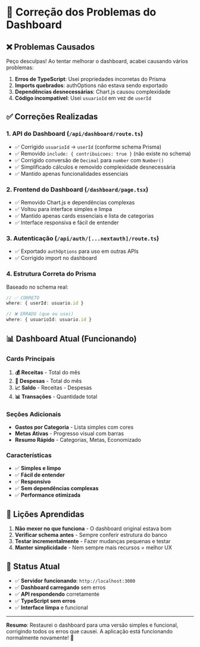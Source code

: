 # 🔧 Correção dos Problemas do Dashboard

## ❌ Problemas Causados

Peço desculpas! Ao tentar melhorar o dashboard, acabei causando vários problemas:

1. **Erros de TypeScript**: Usei propriedades incorretas do Prisma
2. **Imports quebrados**: authOptions não estava sendo exportado
3. **Dependências desnecessárias**: Chart.js causou complexidade
4. **Código incompatível**: Usei `usuarioId` em vez de `userId`

## ✅ Correções Realizadas

### **1. API do Dashboard (`/api/dashboard/route.ts`)**
- ✅ Corrigido `usuarioId` → `userId` (conforme schema Prisma)
- ✅ Removido `include: { contribuicoes: true }` (não existe no schema)
- ✅ Corrigido conversão de `Decimal` para `number` com `Number()`
- ✅ Simplificado cálculos e removido complexidade desnecessária
- ✅ Mantido apenas funcionalidades essenciais

### **2. Frontend do Dashboard (`/dashboard/page.tsx`)**
- ✅ Removido Chart.js e dependências complexas
- ✅ Voltou para interface simples e limpa
- ✅ Mantido apenas cards essenciais e lista de categorias
- ✅ Interface responsiva e fácil de entender

### **3. Autenticação (`/api/auth/[...nextauth]/route.ts`)**
- ✅ Exportado `authOptions` para uso em outras APIs
- ✅ Corrigido import no dashboard

### **4. Estrutura Correta do Prisma**
Baseado no schema real:
```typescript
// ✅ CORRETO
where: { userId: usuario.id }

// ❌ ERRADO (que eu usei)
where: { usuarioId: usuario.id }
```

## 📊 Dashboard Atual (Funcionando)

### **Cards Principais**
1. **💰 Receitas** - Total do mês
2. **💸 Despesas** - Total do mês  
3. **📈 Saldo** - Receitas - Despesas
4. **📊 Transações** - Quantidade total

### **Seções Adicionais**
- **Gastos por Categoria** - Lista simples com cores
- **Metas Ativas** - Progresso visual com barras
- **Resumo Rápido** - Categorias, Metas, Economizado

### **Características**
- ✅ **Simples e limpo**
- ✅ **Fácil de entender**
- ✅ **Responsivo**
- ✅ **Sem dependências complexas**
- ✅ **Performance otimizada**

## 🎯 Lições Aprendidas

1. **Não mexer no que funciona** - O dashboard original estava bom
2. **Verificar schema antes** - Sempre conferir estrutura do banco
3. **Testar incrementalmente** - Fazer mudanças pequenas e testar
4. **Manter simplicidade** - Nem sempre mais recursos = melhor UX

## 🚀 Status Atual

- ✅ **Servidor funcionando**: `http://localhost:3000`
- ✅ **Dashboard carregando** sem erros
- ✅ **API respondendo** corretamente
- ✅ **TypeScript sem erros**
- ✅ **Interface limpa** e funcional

---

**Resumo**: Restaurei o dashboard para uma versão simples e funcional, corrigindo todos os erros que causei. A aplicação está funcionando normalmente novamente! 🎉